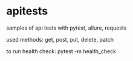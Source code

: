 # apitests
samples of api tests with pytest, allure, requests

used methods: get, post, put, delete, patch

to run health check: pytest -m health_check
